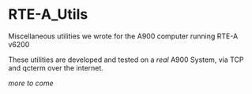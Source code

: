 # RTE-A_Utils
Miscellaneous utilities we wrote for the A900 computer running RTE-A v6200

These utilities are developed and tested on a *real* A900 System, via TCP and qcterm over the internet.

*more to come*
